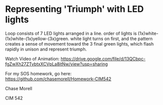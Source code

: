 # Representing 'Triumph' with LED lights

Loop consists of 7 LED lights arranged in a line. order of lights is (1x)white-(1x)white-(1x)yellow-(3x)green. white light turns on first, and the pattern creates a sense of movement toward the 3 final green lights, which flash rapidly in unison and represent triumph.

Watch Video of Animation:
https://drive.google.com/file/d/13QCbpc-fgZwXh27ZTvbtxXCVpLa8itNw/view?usp=sharing

For my SOS homework, go here:
https://github.com/chasemorell/Homework-CIM542

Chase Morell

CIM 542



